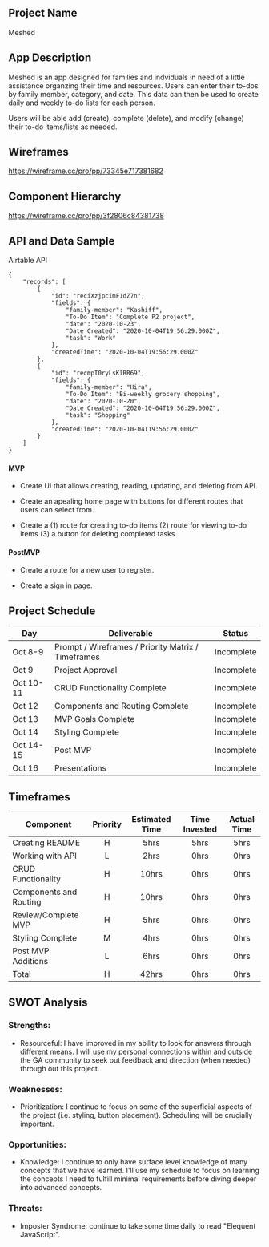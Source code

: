 ## Project Name

Meshed

## App Description

Meshed is an app designed for families and indviduals in need of a little assistance organzing their time and resources. Users can enter their to-dos by family member, category, and date. This data can then be used to create daily and weekly to-do lists for each person.

Users will be able add (create), complete (delete), and modify (change) their to-do items/lists as needed.

## Wireframes

https://wireframe.cc/pro/pp/73345e717381682

## Component Hierarchy

https://wireframe.cc/pro/pp/3f2806c84381738

## API and Data Sample

Airtable API

```
{
    "records": [
        {
            "id": "reciXzjpcimF1dZ7n",
            "fields": {
                "family-member": "Kashiff",
                "To-Do Item": "Complete P2 project",
                "date": "2020-10-23",
                "Date Created": "2020-10-04T19:56:29.000Z",
                "task": "Work"
            },
            "createdTime": "2020-10-04T19:56:29.000Z"
        },
        {
            "id": "recmpI0ryLsKlRR69",
            "fields": {
                "family-member": "Hira",
                "To-Do Item": "Bi-weekly grocery shopping",
                "date": "2020-10-20",
                "Date Created": "2020-10-04T19:56:29.000Z",
                "task": "Shopping"
            },
            "createdTime": "2020-10-04T19:56:29.000Z"
        }
    ]
}
```

#### MVP

- Create UI that allows creating, reading, updating, and deleting from API.

- Create an apealing home page with buttons for different routes that users can select from.

- Create a (1) route for creating to-do items (2) route for viewing to-do items (3) a button for deleting completed tasks.

#### PostMVP

- Create a route for a new user to register.

- Create a sign in page.

## Project Schedule

| Day       | Deliverable                                        | Status     |
| --------- | -------------------------------------------------- | ---------- |
| Oct 8-9   | Prompt / Wireframes / Priority Matrix / Timeframes | Incomplete |
| Oct 9     | Project Approval                                   | Incomplete |
| Oct 10-11 | CRUD Functionality Complete                        | Incomplete |
| Oct 12    | Components and Routing Complete                    | Incomplete |
| Oct 13    | MVP Goals Complete                                 | Incomplete |
| Oct 14    | Styling Complete                                   | Incomplete |
| Oct 14-15 | Post MVP                                           | Incomplete |
| Oct 16    | Presentations                                      | Incomplete |

## Timeframes

| Component              | Priority | Estimated Time | Time Invested | Actual Time |
| ---------------------- | :------: | :------------: | :-----------: | :---------: |
| Creating README        |    H     |      5hrs      |     5hrs      |    5hrs     |
| Working with API       |    L     |      2hrs      |     0hrs      |    0hrs     |
| CRUD Functionality     |    H     |     10hrs      |     0hrs      |    0hrs     |
| Components and Routing |    H     |     10hrs      |     0hrs      |    0hrs     |
| Review/Complete MVP    |    H     |      5hrs      |     0hrs      |    0hrs     |
| Styling Complete       |    M     |      4hrs      |     0hrs      |    0hrs     |
| Post MVP Additions     |    L     |      6hrs      |     0hrs      |    0hrs     |
| Total                  |    H     |     42hrs      |     0hrs      |    0hrs     |

## SWOT Analysis

### Strengths:

- Resourceful: I have improved in my ability to look for answers through different means. I will use my personal connections within and outside the GA community to seek out feedback and direction (when needed) through out this project.

### Weaknesses:

- Prioritization: I continue to focus on some of the superficial aspects of the project (i.e. styling, button placement). Scheduling will be crucially important.

### Opportunities:

- Knowledge: I continue to only have surface level knowledge of many concepts that we have learned. I'll use my schedule to focus on learning the concepts I need to fulfill minimal requirements before diving deeper into advanced concepts.

### Threats:

- Imposter Syndrome: continue to take some time daily to read "Elequent JavaScript".
